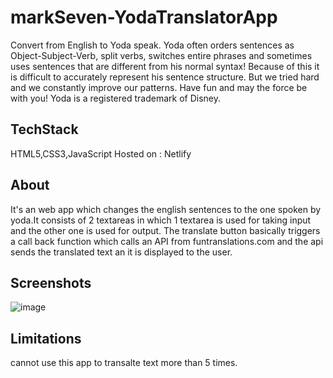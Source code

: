 # markSeven-YodaTranslatorApp
 Convert from English to Yoda speak. Yoda often orders sentences as Object-Subject-Verb, split verbs, switches entire phrases and sometimes uses sentences that are different from his normal syntax! Because of this it is difficult to accurately represent his sentence structure. But we tried hard and we constantly improve our patterns. Have fun and may the force be with you! Yoda is a registered trademark of Disney.


## TechStack

HTML5,CSS3,JavaScript
Hosted on : Netlify

## About

It's an web app which changes the english sentences to the one spoken by yoda.It consists of 2 textareas in which 1 textarea is used for taking input and the other one is used for output. The translate button basically triggers a call back function which calls an API from funtranslations.com and the api sends the translated text an it is displayed to the user.

## Screenshots
![image](https://user-images.githubusercontent.com/45689921/211239438-1ac7be71-e986-4a99-987c-85d8be8509cb.png)

## Limitations

cannot use this app to transalte text more than  5 times.
